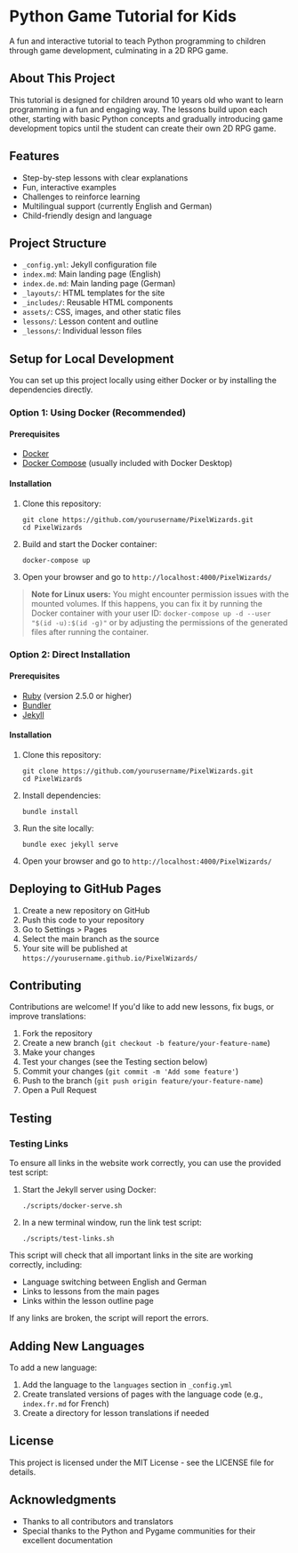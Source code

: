 # Python Game Tutorial for Kids

A fun and interactive tutorial to teach Python programming to children through game development, culminating in a 2D RPG game.

## About This Project

This tutorial is designed for children around 10 years old who want to learn programming in a fun and engaging way. The lessons build upon each other, starting with basic Python concepts and gradually introducing game development topics until the student can create their own 2D RPG game.

## Features

- Step-by-step lessons with clear explanations
- Fun, interactive examples
- Challenges to reinforce learning
- Multilingual support (currently English and German)
- Child-friendly design and language

## Project Structure

- `_config.yml`: Jekyll configuration file
- `index.md`: Main landing page (English)
- `index.de.md`: Main landing page (German)
- `_layouts/`: HTML templates for the site
- `_includes/`: Reusable HTML components
- `assets/`: CSS, images, and other static files
- `lessons/`: Lesson content and outline
- `_lessons/`: Individual lesson files

## Setup for Local Development

You can set up this project locally using either Docker or by installing the dependencies directly.

### Option 1: Using Docker (Recommended)

#### Prerequisites

- [Docker](https://www.docker.com/get-started)
- [Docker Compose](https://docs.docker.com/compose/install/) (usually included with Docker Desktop)

#### Installation

1. Clone this repository:
   ```
   git clone https://github.com/yourusername/PixelWizards.git
   cd PixelWizards
   ```

2. Build and start the Docker container:
   ```
   docker-compose up
   ```

3. Open your browser and go to `http://localhost:4000/PixelWizards/`

> **Note for Linux users:** You might encounter permission issues with the mounted volumes. If this happens, you can fix it by running the Docker container with your user ID: `docker-compose up -d --user "$(id -u):$(id -g)"` or by adjusting the permissions of the generated files after running the container.

### Option 2: Direct Installation

#### Prerequisites

- [Ruby](https://www.ruby-lang.org/en/downloads/) (version 2.5.0 or higher)
- [Bundler](https://bundler.io/)
- [Jekyll](https://jekyllrb.com/docs/installation/)

#### Installation

1. Clone this repository:
   ```
   git clone https://github.com/yourusername/PixelWizards.git
   cd PixelWizards
   ```

2. Install dependencies:
   ```
   bundle install
   ```

3. Run the site locally:
   ```
   bundle exec jekyll serve
   ```

4. Open your browser and go to `http://localhost:4000/PixelWizards/`

## Deploying to GitHub Pages

1. Create a new repository on GitHub
2. Push this code to your repository
3. Go to Settings > Pages
4. Select the main branch as the source
5. Your site will be published at `https://yourusername.github.io/PixelWizards/`

## Contributing

Contributions are welcome! If you'd like to add new lessons, fix bugs, or improve translations:

1. Fork the repository
2. Create a new branch (`git checkout -b feature/your-feature-name`)
3. Make your changes
4. Test your changes (see the Testing section below)
5. Commit your changes (`git commit -m 'Add some feature'`)
6. Push to the branch (`git push origin feature/your-feature-name`)
7. Open a Pull Request

## Testing

### Testing Links

To ensure all links in the website work correctly, you can use the provided test script:

1. Start the Jekyll server using Docker:
   ```
   ./scripts/docker-serve.sh
   ```

2. In a new terminal window, run the link test script:
   ```
   ./scripts/test-links.sh
   ```

This script will check that all important links in the site are working correctly, including:
- Language switching between English and German
- Links to lessons from the main pages
- Links within the lesson outline page

If any links are broken, the script will report the errors.

## Adding New Languages

To add a new language:

1. Add the language to the `languages` section in `_config.yml`
2. Create translated versions of pages with the language code (e.g., `index.fr.md` for French)
3. Create a directory for lesson translations if needed

## License

This project is licensed under the MIT License - see the LICENSE file for details.

## Acknowledgments

- Thanks to all contributors and translators
- Special thanks to the Python and Pygame communities for their excellent documentation
